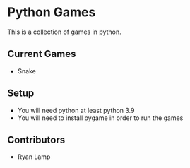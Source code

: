 # Python Games
This is a collection of games in python.

## Current Games
- Snake

## Setup
- You will need python at least python 3.9
- You will need to install pygame in order to run the games

## Contributors
- Ryan Lamp

